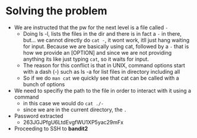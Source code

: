 # Solving the problem
- We are instructed that the pw for the next level is a file called `-`
    - Doing ls -l, lists the files in the dir and there is in fact a `-` in there, but... we cannot directly do `cat -`, it wont work, itll just hang waiting for input. Because we are basically using cat, followed by a `-` that is how we provide an [OPTION] and since we are not providing anything its like just typing `cat`, so it waits for input.
    - The reason for this conflict is that in UNIX, command options start with a dash (-) such as ls -a for list files in directory including all
    - So if we do `man cat` we quickly see that cat can be called with a bunch of options
- We need to specifiy the path to the file in order to interact with it using a command
    - in this case we would do `cat ./-`
    - since we are in the current directory, the `.`
- Password extracted
    -   263JGJPfgU6LtdEvgfWU1XP5yac29mFx
- Proceeding to SSH to **bandit2**